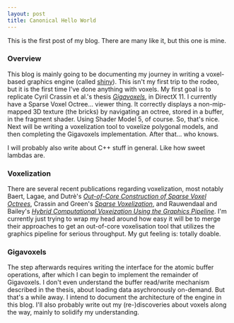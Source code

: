 ```yaml
---
layout: post
title: Canonical Hello World
---
```


This is the first post of my blog. There are many like it, but this one is mine.

### Overview

This blog is mainly going to be documenting my journey in writing a voxel-based graphics engine (called [shiny][shiny]). This isn't my first trip to the rodeo, but it is the first time I've done anything with voxels. My first goal is to replicate Cyril Crassin et al.'s thesis [*Gigavoxels*][crassin_gigavoxels], in DirectX 11. I currently have a Sparse Voxel Octree... viewer thing. It correctly displays a non-mip-mapped 3D texture (the bricks) by navigating an octree, stored in a buffer, in the fragment shader. Using Shader Model 5, of course. So, that's nice. Next will be writing a voxelization tool to voxelize polygonal models, and then completing the Gigavoxels implementation. After that... who knows.

I will probably also write about C++ stuff in general. Like how sweet lambdas are.

### Voxelization

There are several recent publications regarding voxelization, most notably Baert, Lagae, and Dutrè's [*Out-of-Core Construction of Sparse Voxel Octrees*][ooc], Crassin and Green's [*Sparse Voxelization*][crassin_voxelization], and Rauwendaal and Bailey's [*Hybrid Computational Voxeization Using the Graphics Pipeline*][rauwenbailey]. I'm currently just trying to wrap my head around how easy it will be to merge their approaches to get an out-of-core voxelisation tool that utilizes the graphics pipeline for serious throughput. My gut feeling is: totally doable.

### Gigavoxels

The step afterwards requires writing the interface for the atomic buffer operations, after which I can begin to implement the remainder of Gigavoxels. I don't even understand the buffer read/write mechanism described in the thesis, about loading data asychronously on-demand. But that's a while away. I intend to document the architecture of the engine in this blog. I'll also probably write out my (re-)discoveries about voxels along the way, mainly to solidify my understanding.

[shiny]: http://github.com/omnigoat/shiny
[crassin_gigavoxels]: http://maverick.inria.fr/Membres/Cyril.Crassin/thesis/CCrassinThesis_EN_Web.pdf
[crassin_voxelization]: http://www.seas.upenn.edu/~pcozzi/OpenGLInsights/OpenGLInsights-SparseVoxelization.pdf
[ooc]: http://people.cs.kuleuven.be/~ares.lagae/publications/BLD13OCCSVO/BLD13OCCSVO.pdf
[rauwenbailey]: http://jcgt.org/published/0002/01/02/paper.pdf
